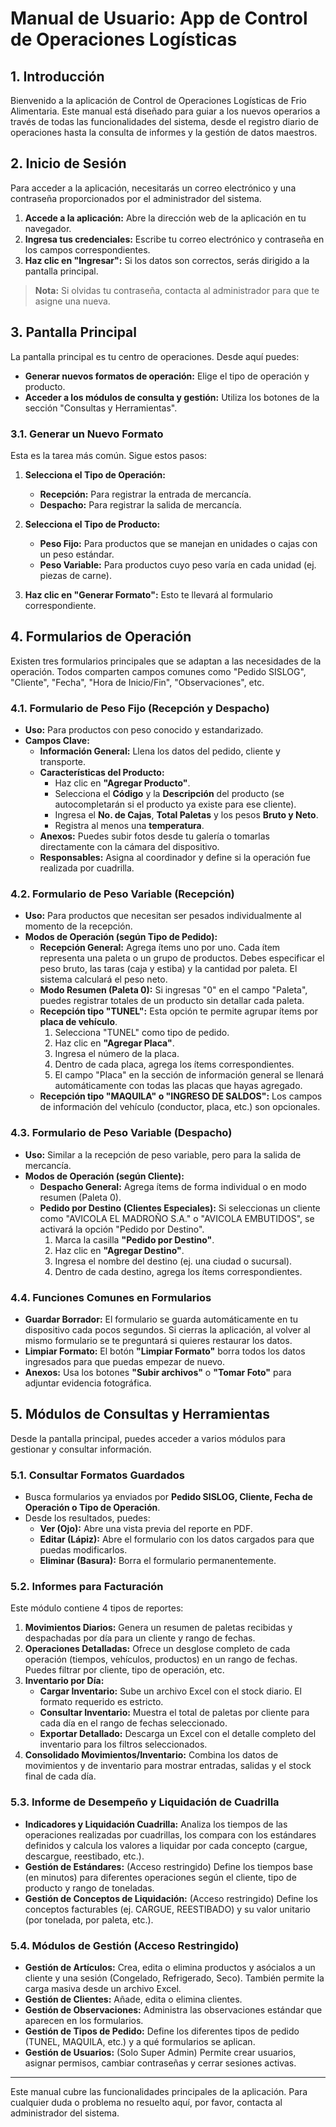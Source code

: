 # Manual de Usuario: App de Control de Operaciones Logísticas

## 1. Introducción

Bienvenido a la aplicación de Control de Operaciones Logísticas de Frio Alimentaria. Este manual está diseñado para guiar a los nuevos operarios a través de todas las funcionalidades del sistema, desde el registro diario de operaciones hasta la consulta de informes y la gestión de datos maestros.

## 2. Inicio de Sesión

Para acceder a la aplicación, necesitarás un correo electrónico y una contraseña proporcionados por el administrador del sistema.

1.  **Accede a la aplicación:** Abre la dirección web de la aplicación en tu navegador.
2.  **Ingresa tus credenciales:** Escribe tu correo electrónico y contraseña en los campos correspondientes.
3.  **Haz clic en "Ingresar":** Si los datos son correctos, serás dirigido a la pantalla principal.

> **Nota:** Si olvidas tu contraseña, contacta al administrador para que te asigne una nueva.

## 3. Pantalla Principal

La pantalla principal es tu centro de operaciones. Desde aquí puedes:

*   **Generar nuevos formatos de operación:** Elige el tipo de operación y producto.
*   **Acceder a los módulos de consulta y gestión:** Utiliza los botones de la sección "Consultas y Herramientas".

### 3.1. Generar un Nuevo Formato

Esta es la tarea más común. Sigue estos pasos:

1.  **Selecciona el Tipo de Operación:**
    *   **Recepción:** Para registrar la entrada de mercancía.
    *   **Despacho:** Para registrar la salida de mercancía.

2.  **Selecciona el Tipo de Producto:**
    *   **Peso Fijo:** Para productos que se manejan en unidades o cajas con un peso estándar.
    *   **Peso Variable:** Para productos cuyo peso varía en cada unidad (ej. piezas de carne).

3.  **Haz clic en "Generar Formato":** Esto te llevará al formulario correspondiente.

## 4. Formularios de Operación

Existen tres formularios principales que se adaptan a las necesidades de la operación. Todos comparten campos comunes como "Pedido SISLOG", "Cliente", "Fecha", "Hora de Inicio/Fin", "Observaciones", etc.

### 4.1. Formulario de Peso Fijo (Recepción y Despacho)

*   **Uso:** Para productos con peso conocido y estandarizado.
*   **Campos Clave:**
    *   **Información General:** Llena los datos del pedido, cliente y transporte.
    *   **Características del Producto:**
        *   Haz clic en **"Agregar Producto"**.
        *   Selecciona el **Código** y la **Descripción** del producto (se autocompletarán si el producto ya existe para ese cliente).
        *   Ingresa el **No. de Cajas**, **Total Paletas** y los pesos **Bruto y Neto**.
        *   Registra al menos una **temperatura**.
    *   **Anexos:** Puedes subir fotos desde tu galería o tomarlas directamente con la cámara del dispositivo.
    *   **Responsables:** Asigna al coordinador y define si la operación fue realizada por cuadrilla.

### 4.2. Formulario de Peso Variable (Recepción)

*   **Uso:** Para productos que necesitan ser pesados individualmente al momento de la recepción.
*   **Modos de Operación (según Tipo de Pedido):**
    *   **Recepción General:** Agrega ítems uno por uno. Cada ítem representa una paleta o un grupo de productos. Debes especificar el peso bruto, las taras (caja y estiba) y la cantidad por paleta. El sistema calculará el peso neto.
    *   **Modo Resumen (Paleta 0):** Si ingresas "0" en el campo "Paleta", puedes registrar totales de un producto sin detallar cada paleta.
    *   **Recepción tipo "TUNEL":** Esta opción te permite agrupar ítems por **placa de vehículo**.
        1.  Selecciona "TUNEL" como tipo de pedido.
        2.  Haz clic en **"Agregar Placa"**.
        3.  Ingresa el número de la placa.
        4.  Dentro de cada placa, agrega los ítems correspondientes.
        5.  El campo "Placa" en la sección de información general se llenará automáticamente con todas las placas que hayas agregado.
    *   **Recepción tipo "MAQUILA" o "INGRESO DE SALDOS":** Los campos de información del vehículo (conductor, placa, etc.) son opcionales.

### 4.3. Formulario de Peso Variable (Despacho)

*   **Uso:** Similar a la recepción de peso variable, pero para la salida de mercancía.
*   **Modos de Operación (según Cliente):**
    *   **Despacho General:** Agrega ítems de forma individual o en modo resumen (Paleta 0).
    *   **Pedido por Destino (Clientes Especiales):** Si seleccionas un cliente como "AVICOLA EL MADROÑO S.A." o "AVICOLA EMBUTIDOS", se activará la opción "Pedido por Destino".
        1.  Marca la casilla **"Pedido por Destino"**.
        2.  Haz clic en **"Agregar Destino"**.
        3.  Ingresa el nombre del destino (ej. una ciudad o sucursal).
        4.  Dentro de cada destino, agrega los ítems correspondientes.

### 4.4. Funciones Comunes en Formularios

*   **Guardar Borrador:** El formulario se guarda automáticamente en tu dispositivo cada pocos segundos. Si cierras la aplicación, al volver al mismo formulario se te preguntará si quieres restaurar los datos.
*   **Limpiar Formato:** El botón **"Limpiar Formato"** borra todos los datos ingresados para que puedas empezar de nuevo.
*   **Anexos:** Usa los botones **"Subir archivos"** o **"Tomar Foto"** para adjuntar evidencia fotográfica.

## 5. Módulos de Consultas y Herramientas

Desde la pantalla principal, puedes acceder a varios módulos para gestionar y consultar información.

### 5.1. Consultar Formatos Guardados

*   Busca formularios ya enviados por **Pedido SISLOG, Cliente, Fecha de Operación o Tipo de Operación**.
*   Desde los resultados, puedes:
    *   **Ver (Ojo):** Abre una vista previa del reporte en PDF.
    *   **Editar (Lápiz):** Abre el formulario con los datos cargados para que puedas modificarlos.
    *   **Eliminar (Basura):** Borra el formulario permanentemente.

### 5.2. Informes para Facturación

Este módulo contiene 4 tipos de reportes:

1.  **Movimientos Diarios:** Genera un resumen de paletas recibidas y despachadas por día para un cliente y rango de fechas.
2.  **Operaciones Detalladas:** Ofrece un desglose completo de cada operación (tiempos, vehículos, productos) en un rango de fechas. Puedes filtrar por cliente, tipo de operación, etc.
3.  **Inventario por Día:**
    *   **Cargar Inventario:** Sube un archivo Excel con el stock diario. El formato requerido es estricto.
    *   **Consultar Inventario:** Muestra el total de paletas por cliente para cada día en el rango de fechas seleccionado.
    *   **Exportar Detallado:** Descarga un Excel con el detalle completo del inventario para los filtros seleccionados.
4.  **Consolidado Movimientos/Inventario:** Combina los datos de movimientos y de inventario para mostrar entradas, salidas y el stock final de cada día.

### 5.3. Informe de Desempeño y Liquidación de Cuadrilla

*   **Indicadores y Liquidación Cuadrilla:** Analiza los tiempos de las operaciones realizadas por cuadrillas, los compara con los estándares definidos y calcula los valores a liquidar por cada concepto (cargue, descargue, reestibado, etc.).
*   **Gestión de Estándares:** (Acceso restringido) Define los tiempos base (en minutos) para diferentes operaciones según el cliente, tipo de producto y rango de toneladas.
*   **Gestión de Conceptos de Liquidación:** (Acceso restringido) Define los conceptos facturables (ej. CARGUE, REESTIBADO) y su valor unitario (por tonelada, por paleta, etc.).

### 5.4. Módulos de Gestión (Acceso Restringido)

*   **Gestión de Artículos:** Crea, edita o elimina productos y asócialos a un cliente y una sesión (Congelado, Refrigerado, Seco). También permite la carga masiva desde un archivo Excel.
*   **Gestión de Clientes:** Añade, edita o elimina clientes.
*   **Gestión de Observaciones:** Administra las observaciones estándar que aparecen en los formularios.
*   **Gestión de Tipos de Pedido:** Define los diferentes tipos de pedido (TUNEL, MAQUILA, etc.) y a qué formularios se aplican.
*   **Gestión de Usuarios:** (Solo Super Admin) Permite crear usuarios, asignar permisos, cambiar contraseñas y cerrar sesiones activas.

---

Este manual cubre las funcionalidades principales de la aplicación. Para cualquier duda o problema no resuelto aquí, por favor, contacta al administrador del sistema.
